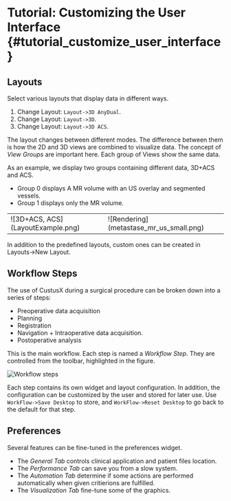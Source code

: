Tutorial: Customizing the User Interface {#tutorial_customize_user_interface}
===========================================================

Layouts
-----------------------------------------------------------

Select various layouts that display data in different ways.

1. Change Layout: `Layout->3D AnyDual`.
2. Change Layout: `Layout->3D`.
3. Change Layout: `Layout->3D ACS`.

The layout changes between different modes. The difference between them is how the 2D and 3D views 
are combined to visualize data.
The concept of *View Groups* are important here. Each group of Views show the same data.

As an example, we display two groups containing different data, 3D+ACS and ACS. 
- Group 0 displays A MR volume with an US overlay and segmented vessels. 
- Group 1 displays only the MR volume.

 <table style="width:100%">
  <tr>
    <td> ![3D+ACS, ACS](LayoutExample.png) </td>
    <td> ![Rendering](metastase_mr_us_small.png) </td>
  </tr>
</table> 

In addition to the predefined layouts, custom ones can be created in Layouts->New Layout.


Workflow Steps
-----------------------------------------------------------

The use of CustusX during a surgical procedure can be broken down into a series of steps: 

- Preoperative data acquisition
- Planning
- Registration
- Navigation + Intraoperative data acquisition.
- Postoperative analysis

This is the main workflow. Each step is named a *Workflow Step*. They are controlled from the toolbar, highlighted in the figure.

![Workflow steps](workflow_steps_small.png)

Each step contains its own widget and layout configuration. In addition, the configuration can be customized by the user and 
stored for later use. Use `WorkFlow->Save Desktop` to store, and `WorkFlow->Reset Desktop` to go back to the default for that step.

Preferences
-----------------------------------------------------------

Several features can be fine-tuned in the preferences widget. 

- The *General Tab* controls clinical application and patient files location.
- The *Performance Tab* can save you from a slow system. 
- The *Automation Tab* determine if some actions are performed automatically when given critierions are fulfilled.
- The *Visualization Tab* fine-tune some of the graphics.

